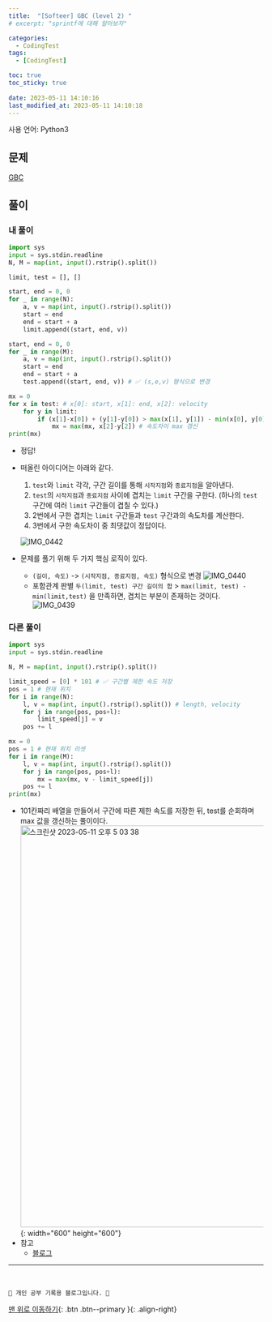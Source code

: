 ```yaml
---
title:  "[Softeer] GBC (level 2) "
# excerpt: "sprintf에 대해 알아보자"

categories:
  - CodingTest
tags:
  - [CodingTest]

toc: true
toc_sticky: true
 
date: 2023-05-11 14:10:16
last_modified_at: 2023-05-11 14:10:18
---
```


사용 언어: Python3

## 문제
[GBC](https://softeer.ai/practice/info.do?idx=1&eid=584)

## 풀이
### 내 풀이
```py
import sys
input = sys.stdin.readline
N, M = map(int, input().rstrip().split())

limit, test = [], []

start, end = 0, 0
for _ in range(N):
    a, v = map(int, input().rstrip().split())
    start = end
    end = start + a
    limit.append((start, end, v))

start, end = 0, 0
for _ in range(M):
    a, v = map(int, input().rstrip().split())
    start = end
    end = start + a
    test.append((start, end, v)) # ✅ (s,e,v) 형식으로 변경

mx = 0
for x in test: # x[0]: start, x[1]: end, x[2]: velocity
    for y in limit:
        if (x[1]-x[0]) + (y[1]-y[0]) > max(x[1], y[1]) - min(x[0], y[0]): # ✅ 포함관게 판별
            mx = max(mx, x[2]-y[2]) # 속도차이 max 갱신
print(mx)
```
- 정답!
- 떠올린 아이디어는 아래와 같다.
    1. `test`와 `limit` 각각, 구간 길이를 통해 `시작지점`와 `종료지점`을 알아낸다.
    2. `test`의 `시작지점`과 `종료지점` 사이에 겹치는 `limit` 구간을 구한다. (하나의 `test` 구간에 여러 `limit` 구간들이 겹칠 수 있다.)
    3. 2번에서 구한 겹치는 `limit` 구간들과 `test` 구간과의 속도차를 계산한다.
    4. 3번에서 구한 속도차이 중 최댓값이 정답이다.

    ![IMG_0442](https://github.com/minju412/jenkins-test/assets/59405576/53a8f321-1989-49ed-9105-642135a81316)
- 문제를 풀기 위해 두 가지 핵심 로직이 있다.
    - `(길이, 속도)` -> `(시작지점, 종료지점, 속도)` 형식으로 변경
    ![IMG_0440](https://github.com/minju412/jenkins-test/assets/59405576/4dc4884b-4f24-4363-ba2f-bfc0fc5ee252)
    - 포함관계 판별
    `두(limit, test) 구간 길이의 합` > `max(limit, test) - min(limit,test)` 을 만족하면, 겹치는 부분이 존재하는 것이다.<br>
    ![IMG_0439](https://github.com/minju412/jenkins-test/assets/59405576/af1731e3-e731-4f5d-8050-6630c559a589)



### 다른 풀이
```py
import sys
input = sys.stdin.readline

N, M = map(int, input().rstrip().split())

limit_speed = [0] * 101 # ✅ 구간별 제한 속도 저장
pos = 1 # 현재 위치
for i in range(N):
    l, v = map(int, input().rstrip().split()) # length, velocity
    for j in range(pos, pos+l):
        limit_speed[j] = v
    pos += l

mx = 0
pos = 1 # 현재 위치 리셋
for i in range(M):
    l, v = map(int, input().rstrip().split())
    for j in range(pos, pos+l):
        mx = max(mx, v - limit_speed[j])
    pos += l
print(mx)
```
- 101칸짜리 배열을 만들어서 구간에 따른 제한 속도를 저장한 뒤, test를 순회하며 max 값을 갱신하는 풀이이다.
    <img width="793" alt="스크린샷 2023-05-11 오후 5 03 38" src="https://github.com/minju412/jenkins-test/assets/59405576/50b665a1-c8b2-45d8-bd47-8697f1972e5c">{: width="600" height="600"}
- 참고
    - [블로그](https://jie0025.tistory.com/447)









***
<br>


    💛 개인 공부 기록용 블로그입니다. 👻

[맨 위로 이동하기](#){: .btn .btn--primary }{: .align-right}